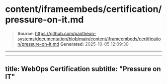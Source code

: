 # content/iframeembeds/certification/pressure-on-it.md

> **Source**: https://github.com/pantheon-systems/documentation/blob/main/content/iframeembeds/certification/pressure-on-it.md
> **Generated**: 2025-10-05 12:09:30

---

---
title: WebOps Certification
subtitle: "Pressure on IT"
---

<Partial file="certification-guide/pressure-on-it.md" />
